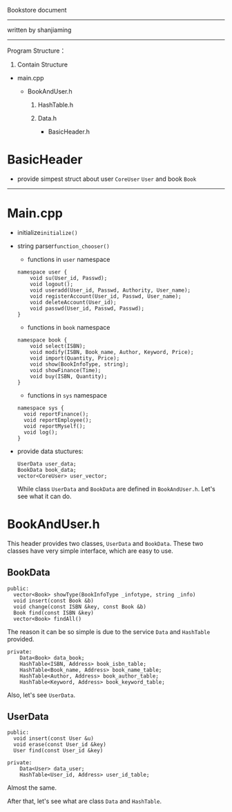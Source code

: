 Bookstore document

----

written by shanjiaming

----

Program Structure：

1. Contain Structure

- main.cpp

  - BookAndUser.h

    1. HashTable.h

    2. Data.h

       - BasicHeader.h

# BasicHeader

- provide simpest struct about user `CoreUser` `User` and book `Book`

----

# Main.cpp

- initialize`initialize()`

- string parser`function_chooser()`


  - functions in `user` namespace


  ```
  namespace user {
      void su(User_id, Passwd);
      void logout();
      void useradd(User_id, Passwd, Authority, User_name);
      void registerAccount(User_id, Passwd, User_name);
      void deleteAccount(User_id);
      void passwd(User_id, Passwd, Passwd);
  }
  ```

  - functions in `book` namespace
    
  ```
  namespace book {
      void select(ISBN);
      void modify(ISBN, Book_name, Author, Keyword, Price);
      void import(Quantity, Price);
      void show(BookInfoType, string);
      void showFinance(Time);
      void buy(ISBN, Quantity);
  }
  ```

  - functions in `sys` namespace

  ```
  namespace sys {
    void reportFinance();
    void reportEmployee();
    void reportMyself();
    void log();
  }
  ```

- provide data stuctures:

  ```
  UserData user_data;
  BookData book_data;
  vector<CoreUser> user_vector;
  ```
  
  While class `UserData` and `BookData` are defined in `BookAndUser.h`. Let's see what it can do.
  

# BookAndUser.h

This header provides two classes, `UserData` and `BookData`. 
These two classes have very simple interface, which are easy to use.

## BookData

  ```
public:  
    vector<Book> showType(BookInfoType _infotype, string _info)
    void insert(const Book &b)
    void change(const ISBN &key, const Book &b)
    Book find(const ISBN &key)
    vector<Book> findAll()
  ```

The reason it can be so simple is due to the service `Data` and `HashTable` provided.

```
private:
    Data<Book> data_book;
    HashTable<ISBN, Address> book_isbn_table;
    HashTable<Book_name, Address> book_name_table;
    HashTable<Author, Address> book_author_table;
    HashTable<Keyword, Address> book_keyword_table;
```

Also, let's see `UserData`.

## UserData

  ```
public:  
    void insert(const User &u)
    void erase(const User_id &key)
    User find(const User_id &key)
  ```

```
private:
    Data<User> data_user;
    HashTable<User_id, Address> user_id_table;
```

Almost the same.

After that, let's see what are class `Data` and `HashTable`.







​								
